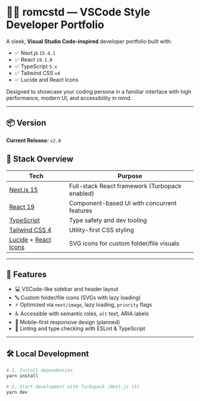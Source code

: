 # 🧑‍💻 romcstd — VSCode Style Developer Portfolio

A sleek, **Visual Studio Code-inspired** developer portfolio built with:

- ✅ Next.js `15.4.1`
- ✅ React `19.1.0`
- ✅ TypeScript `5.x`
- ✅ Tailwind CSS `v4`
- ✅ Lucide and React Icons

Designed to showcase your coding persona in a familiar interface with high performance, modern UI, and accessibility in mind.

---

## 📦 Version

**Current Release:** `v2.0`

## 🚀 Stack Overview

| Tech              | Purpose                                  |
|-------------------|------------------------------------------|
| [Next.js 15](https://nextjs.org) | Full-stack React framework (Turbopack enabled) |
| [React 19](https://reactjs.org) | Component-based UI with concurrent features |
| [TypeScript](https://www.typescriptlang.org/) | Type safety and dev tooling |
| [Tailwind CSS 4](https://tailwindcss.com/) | Utility-first CSS styling |
| [Lucide](https://lucide.dev/) + [React Icons](https://react-icons.github.io/react-icons/) | SVG icons for custom folder/file visuals |

---

## 🧱 Features

- 💻 VSCode-like sidebar and header layout
- 🔤 Custom folder/file icons (SVGs with lazy loading)
- ⚡ Optimized via `next/image`, lazy loading, `priority` flags
- ♿ Accessible with semantic roles, `alt` text, ARIA labels
- 📱 Mobile-first responsive design (planned)
- 🧼 Linting and type checking with ESLint & TypeScript

---

## 🛠️ Local Development

```bash
# 1. Install dependencies
yarn install

# 2. Start development with Turbopack (Next.js 15)
yarn dev